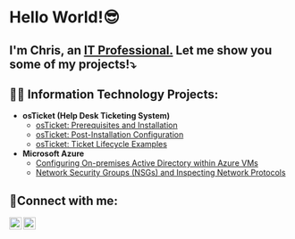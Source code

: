 <h1>Hello World!😎</h1> 

<h2> I'm Chris, an <a href="www.linkedin.com/in/christopherjrios">IT Professional.</a> Let me show you some of my projects!⤵️ </h2>

<h2>👨‍💻 Information Technology Projects:</h2>

- <b>osTicket (Help Desk Ticketing System)</b>
  - [osTicket: Prerequisites and Installation](https://github.com/christopherjrios/osticket-prereqs)
  - [osTicket: Post-Installation Configuration](https://github.com/christopherjrios/post-install-config)
  - [osTicket: Ticket Lifecycle Examples](https://github.com/christopherjrios/ticket-lifecycle)
- <b>Microsoft Azure</b>
  - [Configuring On-premises Active Directory within Azure VMs](https://github.com/christopherjrios/configure-ad)
  - [Network Security Groups (NSGs) and Inspecting Network Protocols](https://github.com/christopherjrios/azure-network-protocols)

<h2>🤳Connect with me:</h2>

[<img align="left" alt="Josh | Twitter" width="22px" src="https://cdn.jsdelivr.net/npm/simple-icons@v3/icons/twitter.svg" />][twitter]
[<img align="left" alt="Josh | LinkedIn" width="22px" src="https://cdn.jsdelivr.net/npm/simple-icons@v3/icons/linkedin.svg" />][linkedin]

[twitter]: https://twitter.com/MrChrisRios 
[linkedin]: www.linkedin.com/in/christopherjrios
